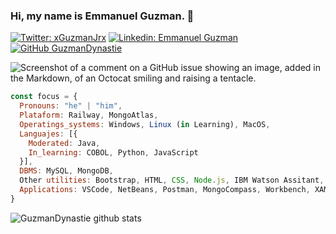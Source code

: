 ### Hi, my name is Emmanuel Guzman. 🐉

[![Twitter: xGuzmanJrx](https://img.shields.io/twitter/follow/xGuzmanJRx?style=social)](https://twitter.com/xguzmanjrx)
[![Linkedin: Emmanuel Guzman](https://img.shields.io/badge/-Emmanuel_Guzman-blue?style=flat-square&logo=Linkedin&logoColor=white&link=https://www.linkedin.com/in/jesus-emmanuel-guzman-covarrubias-753150168/)](https://www.linkedin.com/in/jesus-emmanuel-guzman-covarrubias-753150168/)
[![GitHub GuzmanDynastie](https://img.shields.io/github/followers/GuzmanDynastie?label=follow&style=social)](https://github.com/GuzmanDynastie)

![Screenshot of a comment on a GitHub issue showing an image, added in the Markdown, of an Octocat smiling and raising a tentacle.](https://citybreaks.christiantour.ro/assets/img/wallpaper/banner-santorini-1920x600.jpg)

```javascript
const focus = {
  Pronouns: "he" | "him",
  Plataform: Railway, MongoAtlas,
  Operatings_systems: Windows, Linux (in Learning), MacOS,
  Languajes: [{
    Moderated: Java,
    In_learning: COBOL, Python, JavaScript
  }],
  DBMS: MySQL, MongoDB,
  Other utilities: Bootstrap, HTML, CSS, Node.js, IBM Watson Assitant,
  Applications: VSCode, NetBeans, Postman, MongoCompass, Workbench, XAMPP
}
```

![GuzmanDynastie github stats](https://github-readme-stats.vercel.app/api?username=GuzmanDynastie&show_icons=true&title_color=fff&icon_color=79ff97&text_color=9f9f9f&bg_color=151515)

<!--
**GuzmanDynastie/GuzmanDynastie** is a ✨ _special_ ✨ repository because its `README.md` (this file) appears on your GitHub profile.

Here are some ideas to get you started:

- 🔭 I’m currently working on ...
- 🌱 I’m currently learning ...
- 👯 I’m looking to collaborate on ...
- 🤔 I’m looking for help with ...
- 💬 Ask me about ...
- 📫 How to reach me: ...
- 😄 Pronouns: ...
- ⚡ Fun fact: ...
-->
